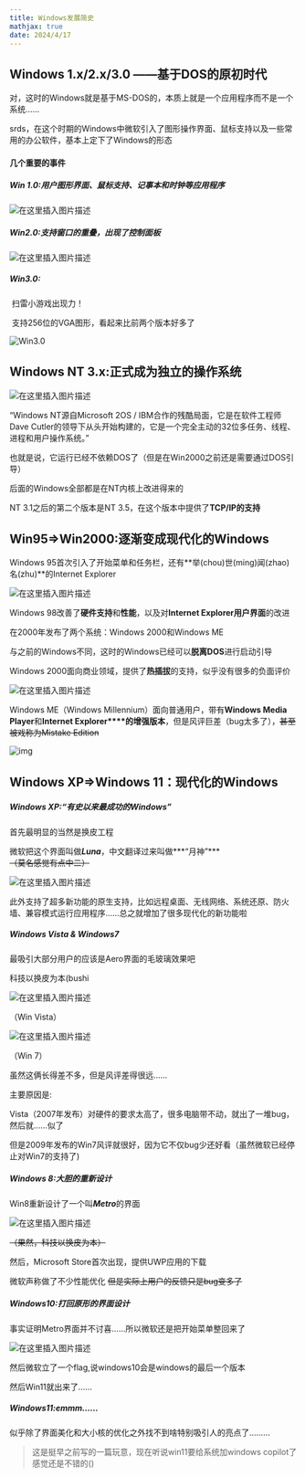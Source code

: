 ```yaml
---
title: Windows发展简史
mathjax: true
date: 2024/4/17
---
```

## Windows 1.x/2.x/3.0 ——基于DOS的原初时代

对，这时的Windows就是基于MS-DOS的，本质上就是一个应用程序而不是一个系统……

srds，在这个时期的Windows中微软引入了图形操作界面、鼠标支持以及一些常用的办公软件，基本上定下了Windows的形态

#### 几个重要的事件

##### Win 1.0:用户图形界面、鼠标支持、记事本和时钟等应用程序

![在这里插入图片描述](https://img-blog.csdnimg.cn/20201126161954283.png?x-oss-process=image/watermark,type_ZmFuZ3poZW5naGVpdGk,shadow_10,text_aHR0cHM6Ly9ibG9nLmNzZG4ubmV0L2xpYW5zaGFvaHVh,size_16,color_FFFFFF,t_70#pic_center)

##### Win2.0:支持窗口的重叠，出现了控制面板

![在这里插入图片描述](https://img-blog.csdnimg.cn/20201126162034920.png?x-oss-process=image/watermark,type_ZmFuZ3poZW5naGVpdGk,shadow_10,text_aHR0cHM6Ly9ibG9nLmNzZG4ubmV0L2xpYW5zaGFvaHVh,size_16,color_FFFFFF,t_70#pic_center)

##### Win3.0:

​	扫雷小游戏出现力！

​	支持256位的VGA图形，看起来比前两个版本好多了

![Win3.0](https://img-blog.csdnimg.cn/20201126162028249.png?x-oss-process=image/watermark,type_ZmFuZ3poZW5naGVpdGk,shadow_10,text_aHR0cHM6Ly9ibG9nLmNzZG4ubmV0L2xpYW5zaGFvaHVh,size_16,color_FFFFFF,t_70#pic_center)



## Windows NT 3.x:正式成为独立的操作系统

![在这里插入图片描述](https://img-blog.csdnimg.cn/202011261620560.png?x-oss-process=image/watermark,type_ZmFuZ3poZW5naGVpdGk,shadow_10,text_aHR0cHM6Ly9ibG9nLmNzZG4ubmV0L2xpYW5zaGFvaHVh,size_16,color_FFFFFF,t_70#pic_center)



“Windows NT源自Microsoft 2OS / IBM合作的残酷局面，它是在软件工程师Dave Cutler的领导下从头开始构建的，它是一个完全主动的32位多任务、线程、进程和用户操作系统。”

也就是说，它运行已经不依赖DOS了（但是在Win2000之前还是需要通过DOS引导）

后面的Windows全部都是在NT内核上改进得来的

NT 3.1之后的第二个版本是NT 3.5，在这个版本中提供了**TCP/IP的支持**

## Win95=>Win2000:逐渐变成现代化的Windows

Windows 95首次引入了开始菜单和任务栏，还有**举(chou)世(ming)闻(zhao)名(zhu)**的Internet Explorer

![在这里插入图片描述](https://img-blog.csdnimg.cn/20201126162119969.png?x-oss-process=image/watermark,type_ZmFuZ3poZW5naGVpdGk,shadow_10,text_aHR0cHM6Ly9ibG9nLmNzZG4ubmV0L2xpYW5zaGFvaHVh,size_16,color_FFFFFF,t_70#pic_center)



Windows 98改善了**硬件支持**和**性能**，以及对**Internet Explorer用户界面**的改进

在2000年发布了两个系统：Windows 2000和Windows ME

与之前的Windows不同，这时的Windows已经可以**脱离DOS**进行启动引导

Windows 2000面向商业领域，提供了**热插拔**的支持，似乎没有很多的负面评价

![在这里插入图片描述](https://img-blog.csdnimg.cn/20201126162156240.png?x-oss-process=image/watermark,type_ZmFuZ3poZW5naGVpdGk,shadow_10,text_aHR0cHM6Ly9ibG9nLmNzZG4ubmV0L2xpYW5zaGFvaHVh,size_16,color_FFFFFF,t_70#pic_center)



Windows ME（Windows Millennium）面向普通用户，带有**Windows Media Player**和**Internet Explorer****的增强版本**，但是风评巨差（bug太多了），~~甚至被戏称为Mistake Edition~~

![img](https://bkimg.cdn.bcebos.com/pic/730e0cf3d7ca7bcb0a466a252f5d7c63f6246b600226?x-bce-process=image/resize,m_lfit,w_440,limit_1)



## Windows XP=>Windows 11：现代化的Windows

##### Windows XP:“有史以来最成功的Windows”

首先最明显的当然是换皮工程  

微软把这个界面叫做***Luna***，中文翻译过来叫做***“月神”***~~（莫名感觉有点中二）~~

![在这里插入图片描述](https://img-blog.csdnimg.cn/202011261622131.png?x-oss-process=image/watermark,type_ZmFuZ3poZW5naGVpdGk,shadow_10,text_aHR0cHM6Ly9ibG9nLmNzZG4ubmV0L2xpYW5zaGFvaHVh,size_16,color_FFFFFF,t_70#pic_center)



此外支持了超多新功能的原生支持，比如远程桌面、无线网络、系统还原、防火墙、兼容模式运行应用程序……总之就增加了很多现代化的新功能啦

##### Windows Vista & Windows7

最吸引大部分用户的应该是Aero界面的毛玻璃效果吧

科技以换皮为本(bushi

![在这里插入图片描述](https://img-blog.csdnimg.cn/20201126162235864.png?x-oss-process=image/watermark,type_ZmFuZ3poZW5naGVpdGk,shadow_10,text_aHR0cHM6Ly9ibG9nLmNzZG4ubmV0L2xpYW5zaGFvaHVh,size_16,color_FFFFFF,t_70#pic_center)

（Win Vista）

![在这里插入图片描述](https://img-blog.csdnimg.cn/20201126162251332.png?x-oss-process=image/watermark,type_ZmFuZ3poZW5naGVpdGk,shadow_10,text_aHR0cHM6Ly9ibG9nLmNzZG4ubmV0L2xpYW5zaGFvaHVh,size_16,color_FFFFFF,t_70#pic_center)

（Win 7）

虽然这俩长得差不多，但是风评差得很远……

主要原因是:

​	Vista（2007年发布）对硬件的要求太高了，很多电脑带不动，就出了一堆bug，然后就……似了

​	但是2009年发布的Win7风评就很好，因为它不仅bug少还好看（虽然微软已经停止对Win7的支持了)

##### Windows 8:大胆的重新设计

Win8重新设计了一个叫***Metro***的界面

![在这里插入图片描述](https://img-blog.csdnimg.cn/20201126162308595.png?x-oss-process=image/watermark,type_ZmFuZ3poZW5naGVpdGk,shadow_10,text_aHR0cHM6Ly9ibG9nLmNzZG4ubmV0L2xpYW5zaGFvaHVh,size_16,color_FFFFFF,t_70#pic_center)

~~（果然，科技以换皮为本）~~

然后，Microsoft Store首次出现，提供UWP应用的下载

微软声称做了不少性能优化  ~~但是实际上用户的反馈只是bug变多了~~



##### Windows10:打回原形的界面设计

事实证明Metro界面并不讨喜……所以微软还是把开始菜单整回来了

![在这里插入图片描述](https://img-blog.csdnimg.cn/20201126162332821.png?x-oss-process=image/watermark,type_ZmFuZ3poZW5naGVpdGk,shadow_10,text_aHR0cHM6Ly9ibG9nLmNzZG4ubmV0L2xpYW5zaGFvaHVh,size_16,color_FFFFFF,t_70#pic_center)



然后微软立了一个flag,说windows10会是windows的最后一个版本



然后Win11就出来了……


##### Windows11:emmm……

似乎除了界面美化和大小核的优化之外找不到啥特别吸引人的亮点了………

>这是挺早之前写的一篇玩意，现在听说win11要给系统加windows copilot了感觉还是不错的()

